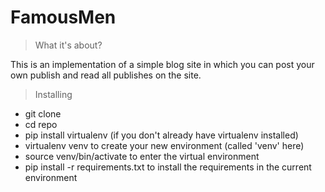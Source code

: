 # FamousMen
> What it's about?

This is an implementation of a simple blog site in which you can post your own publish and read all publishes on the site.

>Installing

- git clone <repo>
- cd repo
- pip install virtualenv (if you don't already have virtualenv installed)
- virtualenv venv to create your new environment (called 'venv' here)
- source venv/bin/activate to enter the virtual environment
- pip install -r requirements.txt to install the requirements in the current environment
